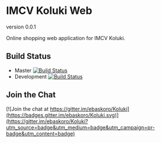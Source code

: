 # IMCV Koluki Web

version 0.0.1

Online shopping web application for IMCV Koluki.

## Build Status

* Master [![Build Status](https://travis-ci.org/ebaskoro/Koluki.svg?branch=master)](https://travis-ci.org/ebaskoro/Koluki)
* Development [![Build Status](https://travis-ci.org/ebaskoro/Koluki.svg?branch=development)](https://travis-ci.org/ebaskoro/Koluki)

## Join the Chat

[![Join the chat at https://gitter.im/ebaskoro/Koluki](https://badges.gitter.im/ebaskoro/Koluki.svg)](https://gitter.im/ebaskoro/Koluki?utm_source=badge&utm_medium=badge&utm_campaign=pr-badge&utm_content=badge)
